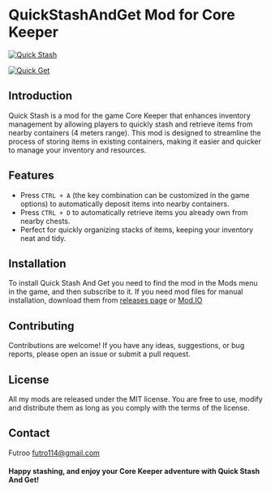 # QuickStashAndGet Mod for Core Keeper

[![Quick Stash](https://i.imgur.com/cVsTKQK.png "Quick Stash")](https://i.imgur.com/cVsTKQK.png "Quick Stash")

[![Quick Get](https://i.imgur.com/iPylYNy.png "Quick Get")](https://i.imgur.com/iPylYNy.png "Quick Get")

## Introduction

Quick Stash is a mod for the game Core Keeper that enhances inventory management by allowing players to quickly stash and retrieve items from nearby containers (4 meters range). This mod is designed to streamline the process of storing items in existing containers, making it easier and quicker to manage your inventory and resources.

## Features

- Press `CTRL + A` (the key combination can be customized in the game options) to automatically deposit items into nearby containers.
- Press `CTRL + D` to automatically retrieve items you already own from nearby chests.
- Perfect for quickly organizing stacks of items, keeping your inventory neat and tidy.

## Installation

To install Quick Stash And Get you need to find the mod in the Mods menu in the game, and then subscribe to it. If you need mod files for manual installation, download them from [releases page](https://github.com/futroo/Core-Keeper-QuickStashAndGet/releases "Releases Page") or [Mod.IO](https://mod.io/g/corekeeper/m/quickstash "Mod.IO")

## Contributing

Contributions are welcome! If you have any ideas, suggestions, or bug reports, please open an issue or submit a pull request.

## License

All my mods are released under the MIT license. You are free to use, modify and distribute them as long as you comply with the terms of the license.

## Contact

Futroo [futro114@gmail.com](mailto:futro114@gmail.com)

#### Happy stashing, and enjoy your Core Keeper adventure with Quick Stash And Get!
